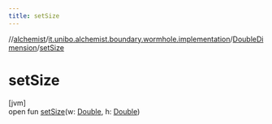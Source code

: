 ```yaml
---
title: setSize
---
```

//[alchemist](../../../index.html)/[it.unibo.alchemist.boundary.wormhole.implementation](../index.html)/[DoubleDimension](index.html)/[setSize](set-size.html)



# setSize



[jvm]\
open fun [setSize](set-size.html)(w: [Double](https://kotlinlang.org/api/latest/jvm/stdlib/kotlin/-double/index.html), h: [Double](https://kotlinlang.org/api/latest/jvm/stdlib/kotlin/-double/index.html))




